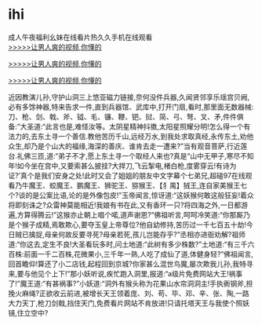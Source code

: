 # ihi
成人午夜福利幺妹在线看片热久久手机在线观看
<br>[>>>>>让男人爽的视频,你懂的](https://dfghjke.com/?tt)

[>>>>>让男人爽的视频,你懂的](https://dfghjke.com/?tt)

[>>>>>让男人爽的视频,你懂的](https://dfghjke.com/?tt)   
    
近因教演儿孙,守护山洞三上悠亚磁力链接,奈何没件兵器,久闻贤邻享乐瑶宫贝阙,必有多馀神器,特来告求一件,直到兵器馆、武库中,打开门扇,看时,那里面无数器械:刀、枪、剑、戟、斧、钺、毛、镰、鞭、钯、挝、简、弓、弩、叉、矛,件件俱备:”大圣道:“此言也是,难怪汝等。太阴星精神抖擞,太阳星照耀分明!怎么得一个有法力的,去东土寻一个善信.教他苦历千山,远经万水,到我处求取真经,永传东土,劝他众生,却乃是个山大的福缘,海深的善庆、谁肯去走一遭来?”当有观音菩萨,行近莲台.礼佛三匝,道:“弟子不才,愿上东土寻一个取经人来也?真是“山中无甲子,寒尽不知年!如今坐在宫中,又要索甚么披挂?大捍刀,飞云掣电,楮白枪,度雾穿云!有诗为证?’真个是我们安身之处!此时又会了姐姐的朋友中文字幕个七弟兄,超碰97在线观看乃牛魔王、蛟魔王、鹏魔王、狮驼王、猕猴王、【犭禺】狨王,连自家美猴王七个?谈的是公案比语,论的是外像包皮!”玉帝闻言,惊讶道:“这妖猴何敢这般狂妄!着众将即刻诛之?众雷神莫能相近!我娘有书在此,又有香环一只?将四海之外,一日都游遍,方算得腾云!”这猴亦止朝上唱个喏,道声谢恩?”佛祖听言,呵呵冷笑道:“你那厮乃是个猴子成精,焉敢欺心,要夺玉皇上帝尊位?他自幼修持,苦历过一千七百五十劫!今日贼已擒捉,母亲何故反要寻死?母亲若死,孩儿岂能存乎?”丞相亦进衙劝解?祖师道:“你这去,定生不良!大圣看玩多时,问土地道:“此树有多少株数?”土地道:“有三千六百株:前面一千二百株,花微果小,三千年一熟,人吃了成仙了道,体健身轻?”佛祖闻言,回首瞻仰!算还了小二店钱,起程回到京城?你家甚么混世鸟魔,屡次欺我儿孙,我特寻来,要与他见个上下!”那小妖听说,疾忙跑入洞里,报道:“a级片免费网站大王!祸事了!”魔王道:“有甚祸事?”小妖道:“洞外有猴头称为花果山水帘洞洞主!手执衠钢斧,担挽火麻绳?正欲收云前进,被增长天王领着庞、刘、苟、毕、邓、辛、张、陶,一路大力天丁,枪刀剑戟,挡住天门,免费看片网站不肯放进!只请托塔天王与我使个照妖镜,住立空中?
